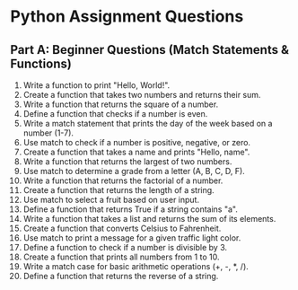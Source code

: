 # Python Assignment Questions

## Part A: Beginner Questions (Match Statements & Functions)

1. Write a function to print "Hello, World!".
2. Create a function that takes two numbers and returns their sum.
3. Write a function that returns the square of a number.
4. Define a function that checks if a number is even.
5. Write a match statement that prints the day of the week based on a number (1-7).
6. Use match to check if a number is positive, negative, or zero.
7. Create a function that takes a name and prints "Hello, name".
8. Write a function that returns the largest of two numbers.
9. Use match to determine a grade from a letter (A, B, C, D, F).
10. Write a function that returns the factorial of a number.
11. Create a function that returns the length of a string.
12. Use match to select a fruit based on user input.
13. Define a function that returns True if a string contains "a".
14. Write a function that takes a list and returns the sum of its elements.
15. Create a function that converts Celsius to Fahrenheit.
16. Use match to print a message for a given traffic light color.
17. Define a function to check if a number is divisible by 3.
18. Create a function that prints all numbers from 1 to 10.
19. Write a match case for basic arithmetic operations (+, -, *, /).
20. Define a function that returns the reverse of a string.
